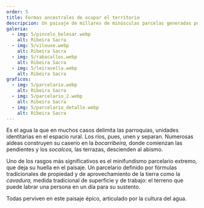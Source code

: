 ```yaml
---
order: 5
title: Formas ancestrales de ocupar el territorio
descripcion: Un paisaje de millares de minúsculas parcelas generadas por fórmulas ancestrales de propiedad y gestión de la tierra, adaptadas a un abrupto territorio.
galeria:
  - img: 5/pincelo_belesar.webp
    alt: Ribeira Sacra
  - img: 5/vilouxe.webp
    alt: Ribeira Sacra
  - img: 5/rabacallos.webp
    alt: Ribeira Sacra
  - img: 5/leiravella.webp
    alt: Ribeira Sacra
graficos:
  - img: 5/parcelario.webp
    alt: Ribeira Sacra
  - img: 5/parcelario_2.webp
    alt: Ribeira Sacra
  - img: 5/parcelario_detalle.webp
    alt: Ribeira Sacra
---
```


Es el agua la que en muchos casos delimita las parroquias, unidades identitarias en el espacio rural. Los ríos, pues, unen y separan. Numerosas aldeas construyen su caserío en la _bocarribeira,_ donde comienzan las pendientes y los _socalcos,_ las terrazas, descienden al abismo.

Uno de los rasgos más significativos es el minifundismo parcelario extremo, que deja su huella en el paisaje. Un parcelario definido por fórmulas tradicionales de propiedad y de aprovechamiento de la tierra como la _cavadura,_ medida tradicional de superficie y de trabajo: el terreno que puede labrar una persona en un día para su sustento.

Todas perviven en este paisaje épico, articulado por la cultura del agua.
